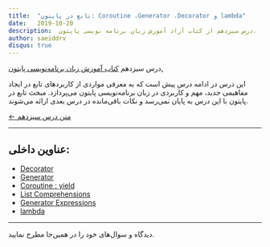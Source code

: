 ```yaml
---
title:  "تابع در پایتون: Coroutine ،Generator ،Decorator‌ و lambda"
date:   2019-10-20
description:  درس سیزدهم از کتاب آزاد آموزش زبان برنامه نویسی پایتون. 
author: saeiddrv
disqus: true
---
```


درس سیزدهم [کتاب آموزش زبان برنامه‌نویسی پایتون.](http://coderz.ir/python)


این درس در ادامه درس پیش است که به معرفی مواردی از کاربردهای تابع در ایجاد مفاهیمی جدید، مهم و کاربردی در زبان برنامه‌نویسی پایتون می‌پردازد. مبحث تابع در پایتون با این درس به پایان نمی‌رسد و نکات باقی‌مانده در درس بعدی ارائه می‌شوند.


[← متن درس سیزدهم](https://python.coderz.ir/lessons/l13.html)

---
عناوین داخلی:
---
* [Decorator](https://python.coderz.ir/lessons/l13.html#decorator)
* [Generator](https://python.coderz.ir/lessons/l13.html#generator)
* [Coroutine : yield](https://python.coderz.ir/lessons/l13.html#coroutine-yield)
* [List Comprehensions](https://python.coderz.ir/lessons/l13.html#list-comprehensions)
* [Generator Expressions](https://python.coderz.ir/lessons/l13.html#generator-expressions)
* [lambda](https://python.coderz.ir/lessons/l13.html#lambda)



---

دیدگاه و سوال‌های خود را در همین‌جا مطرح نمایید.

